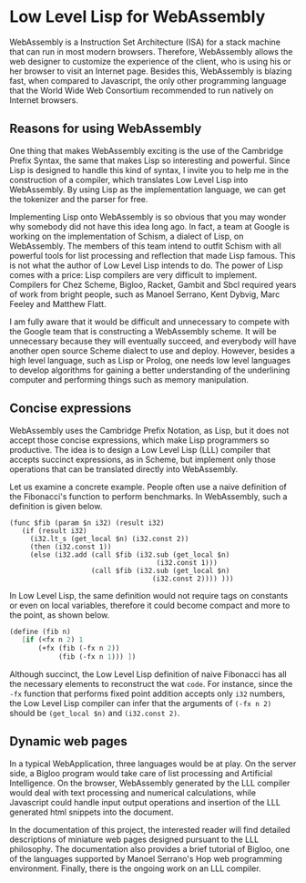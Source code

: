 # Low Level Lisp for WebAssembly

WebAssembly is a Instruction Set Architecture (ISA) for
a stack machine that can run in most modern browsers.
Therefore, WebAssembly allows the web designer to
customize the experience of the client, who is using
his or her browser to visit an Internet page. Besides
this, WebAssembly is blazing fast, when compared to
Javascript, the only other programming language that
the World Wide Web Consortium recommended to run natively
on Internet browsers.

## Reasons for using WebAssembly

One thing that makes WebAssembly exciting is the use of
the Cambridge Prefix Syntax, the same that makes Lisp
so interesting and powerful. Since Lisp is designed
to handle this kind of syntax, I invite you to help me
in the construction of a compiler, which translates
Low Level Lisp into WebAssembly. By using Lisp as the
implementation language, we can get the tokenizer and
the parser for free.

Implementing Lisp onto WebAssembly is so obvious that you
may wonder why somebody did not have this idea
long ago. In fact, a team at Google is working on
the implementation of Schism, a dialect of Lisp, on
WebAssembly. The members of this team intend to outfit
Schism with all powerful tools for list processing
and reflection that made Lisp famous. This is not what
the author of Low Level Lisp intends to do. The power
of Lisp comes with a price: Lisp compilers are very
difficult to implement. Compilers for Chez Scheme,
Bigloo, Racket, Gambit and Sbcl required years of
work from bright people, such as Manoel Serrano, Kent
Dybvig, Marc Feeley and Matthew Flatt.

I am fully aware that it would be difficult and unnecessary
to compete with the Google team that is constructing a
WebAssembly scheme. It will be unnecessary because they
will eventually succeed, and everybody will have another
open source Scheme dialect to use and deploy. However,
besides a high level language, such as Lisp or Prolog,
one needs low level languages to develop algorithms
for gaining a better understanding of the underlining
computer and performing things such as memory manipulation.

## Concise expressions

WebAssembly uses the Cambridge Prefix Notation, as Lisp,
but it does not accept those concise expressions, which
make Lisp programmers so productive. The idea is to design
a Low Level Lisp (LLL) compiler that accepts succinct
expressions, as in Scheme, but implement only those
operations that can be translated directly into WebAssembly.

Let us examine a concrete example. People often use a naive
definition of the Fibonacci's function to perform benchmarks.
In WebAssembly, such a definition is given below.

```Wasm
(func $fib (param $n i32) (result i32)
   (if (result i32)
     (i32.lt_s (get_local $n) (i32.const 2))
     (then (i32.const 1)) 
     (else (i32.add (call $fib (i32.sub (get_local $n)
                                    (i32.const 1)))
                    (call $fib (i32.sub (get_local $n) 
                                   (i32.const 2)))) )))
```

In Low Level Lisp, the same definition would not require
tags on constants or even on local variables, therefore it
could become compact and more to the point, as shown below.

```Scheme
(define (fib n)
   [if (<fx n 2) 1
       (+fx (fib (-fx n 2))
            (fib (-fx n 1))) ])
```

Although succinct, the Low Level Lisp definition
of naive Fibonacci has all the necessary elements
to reconstruct the wat `code`. For instance, since
the `-fx` function that performs fixed point
addition accepts only `i32` numbers, the Low
Level Lisp compiler can infer that the arguments
of `(-fx n 2)` should be `(get_local $n)`
and `(i32.const 2)`.

## Dynamic web pages

In a typical WebApplication, three languages would be
at play. On the server side, a Bigloo program would
take care of list processing and Artificial
Intelligence. On the browser, WebAssembly generated
by the LLL compiler would deal with text processing
and numerical calculations, while Javascript could
handle input output operations and insertion of
the LLL generated html snippets into the document.

In the documentation of this project, the interested
reader will find detailed descriptions of miniature
web pages designed pursuant to the LLL philosophy.
The documentation also provides a brief
tutorial of Bigloo, one of the languages supported
by Manoel Serrano's Hop web programming environment.
Finally, there is the ongoing work on an LLL compiler.

